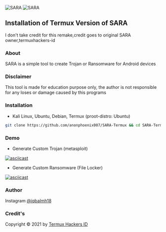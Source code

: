 <img title="SARA" src="https://img.shields.io/badge/CODENAME%20-SARA-SCRIPT?colorA=grey&colorB=blue&style=for-the-badge"> <img title="SARA" src="https://img.shields.io/badge/VERSION%20-3.0-SCRIPT?colorA=grey&colorB=blue&style=for-the-badge">
## Installation of Termux Version of SARA
I don't take credit for this remake,credit goes to original SARA owner,termuxhackers-id
### About
SARA is a simple tool to create Trojan or Ransomware for Android devices
### Disclaimer
This tool is made for education purpose only, the author is not responsible for any loses or damage caused by this programs
### Installation
* Kali Linux, Ubuntu, Debian, Termux (proot-distro: Ubuntu)
```bash
git clone https://github.com/anonphoenix007/SARA-Termux && cd SARA-Termux && bash install.sh && python3 sara.py
```
### Demo
* Generate Custom Trojan (metasploit)

[![asciicast](https://asciinema.org/a/604475.svg)](https://asciinema.org/a/604475)
* Generate Custom Ransomware (File Locker)

[![asciicast](https://asciinema.org/a/604490.svg)](https://asciinema.org/a/604490)

### Author
Instagram [@iqbalmh18](https://instagram.com/iqbalmh18)

### Credit's
Copyright © 2021 by [Termux Hackers ID](https://github.com/termuxhackers-id)
